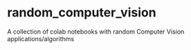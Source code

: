 # random_computer_vision
A collection of colab notebooks with random Computer Vision applications/algorithms
